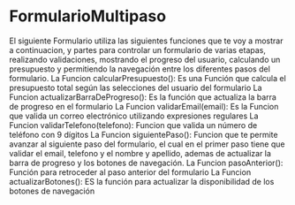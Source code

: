 # FormularioMultipaso
El siguiente Formulario utiliza las siguientes funciones que te voy a mostrar a continuacion, y partes para controlar un formulario de varias etapas, realizando validaciones, mostrando el progreso del usuario, calculando un presupuesto y 
permitiendo la navegación entre los diferentes pasos del formulario.
La Funcion calcularPresupuesto(): Es una Función que calcula el presupuesto total según las selecciones del usuario del formulario 
La Funcion actualizarBarraDeProgreso(): Es la función que actualiza la barra de progreso en el formulario
La Funcion validarEmail(email): Es la Funcion que valida un correo electrónico utilizando expresiones regulares
La Funcion validarTelefono(telefono): Funcion que valida un número de teléfono con 9 dígitos
La Funcion siguientePaso(): Funcion que te permite avanzar al siguiente paso del formulario, el cual en el primer paso tiene que validar el email, telefono y el nombre y apellido, 
ademas de actualizar la barra de progreso y los botones de navegación.
La Funcion pasoAnterior(): Función para retroceder al paso anterior del formulario
La Funcion actualizarBotones(): ES la función para actualizar la disponibilidad de los botones de navegación
